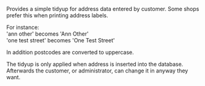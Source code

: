 Provides a simple tidyup for address data entered by customer.
Some shops prefer this when printing address labels.

For instance:<br/>
'ann other' becomes 'Ann Other'<br/>
'one test street' becomes 'One Test Street'<br/>

In addition postcodes are converted to uppercase.<br/>

The tidyup is only applied when address is inserted into the database.<br/>
Afterwards the customer, or administrator, can change it in anyway they want.
